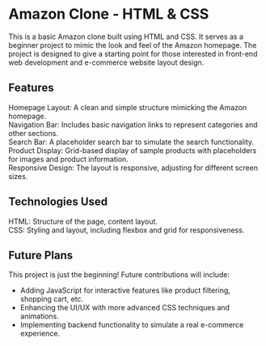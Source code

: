 # __Amazon Clone - HTML & CSS__
This is a basic Amazon clone built using HTML and CSS. It serves as a beginner project to mimic the look and feel of the Amazon homepage. The project is designed to give a starting point for those interested in front-end web development and e-commerce website layout design.

## __Features__
Homepage Layout: A clean and simple structure mimicking the Amazon homepage. </br>
Navigation Bar: Includes basic navigation links to represent categories and other sections. </br>
Search Bar: A placeholder search bar to simulate the search functionality. </br>
Product Display: Grid-based display of sample products with placeholders for images and product information. </br>
Responsive Design: The layout is responsive, adjusting for different screen sizes.</br>

## __Technologies Used__
HTML: Structure of the page, content layout. </br>
CSS: Styling and layout, including flexbox and grid for responsiveness.

## __Future Plans__
This project is just the beginning! Future contributions will include:

- Adding JavaScript for interactive features like product filtering, shopping cart, etc.
- Enhancing the UI/UX with more advanced CSS techniques and animations.
- Implementing backend functionality to simulate a real e-commerce experience.









